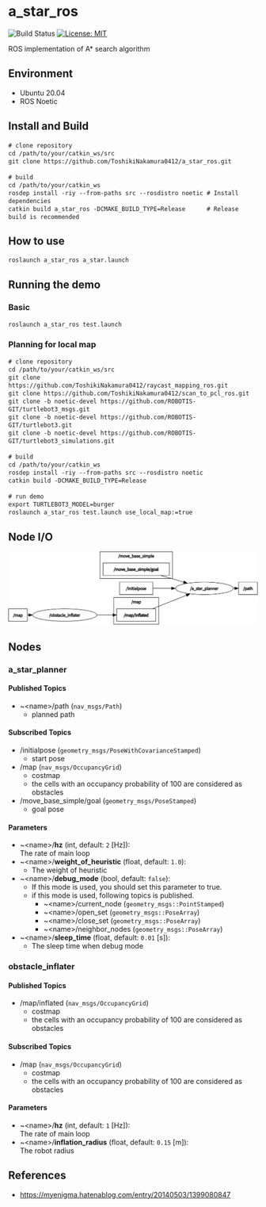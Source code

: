 # a_star_ros

![Build Status](https://github.com/ToshikiNakamura0412/a_star_ros/workflows/build/badge.svg)
[![License: MIT](https://img.shields.io/badge/License-MIT-yellow.svg)](https://opensource.org/licenses/MIT)

ROS implementation of A* search algorithm

## Environment
- Ubuntu 20.04
- ROS Noetic

## Install and Build
```
# clone repository
cd /path/to/your/catkin_ws/src
git clone https://github.com/ToshikiNakamura0412/a_star_ros.git

# build
cd /path/to/your/catkin_ws
rosdep install -riy --from-paths src --rosdistro noetic # Install dependencies
catkin build a_star_ros -DCMAKE_BUILD_TYPE=Release      # Release build is recommended
```

## How to use
```
roslaunch a_star_ros a_star.launch
```

## Running the demo
### Basic 
```
roslaunch a_star_ros test.launch
```

### Planning for local map
```
# clone repository
cd /path/to/your/catkin_ws/src
git clone https://github.com/ToshikiNakamura0412/raycast_mapping_ros.git
git clone https://github.com/ToshikiNakamura0412/scan_to_pcl_ros.git
git clone -b noetic-devel https://github.com/ROBOTIS-GIT/turtlebot3_msgs.git
git clone -b noetic-devel https://github.com/ROBOTIS-GIT/turtlebot3.git
git clone -b noetic-devel https://github.com/ROBOTIS-GIT/turtlebot3_simulations.git

# build
cd /path/to/your/catkin_ws
rosdep install -riy --from-paths src --rosdistro noetic
catkin build -DCMAKE_BUILD_TYPE=Release

# run demo
export TURTLEBOT3_MODEL=burger
roslaunch a_star_ros test.launch use_local_map:=true
```

## Node I/O
![Node I/O](images/a_star_io.png)

## Nodes
### a_star_planner
#### Published Topics
- ~\<name>/path (`nav_msgs/Path`)
  - planned path

#### Subscribed Topics
- /initialpose (`geometry_msgs/PoseWithCovarianceStamped`)
  - start pose
- /map (`nav_msgs/OccupancyGrid`)
  - costmap
  - the cells with an occupancy probability of 100 are considered as obstacles
- /move_base_simple/goal (`geometry_msgs/PoseStamped`)
  - goal pose

#### Parameters
- ~\<name>/<b>hz</b> (int, default: `2` [Hz]):<br>
  The rate of main loop
- ~\<name>/<b>weight_of_heuristic</b> (float, default: `1.0`):<br>
  - The weight of heuristic
- ~\<name>/<b>debug_mode</b> (bool, default: `false`):<br>
  - If this mode is used, you should set this parameter to true.
  - if this mode is used, following topics is published.
    - ~\<name>/current_node (`geometry_msgs::PointStamped`)
    - ~\<name>/open_set (`geometry_msgs::PoseArray`)
    - ~\<name>/close_set (`geometry_msgs::PoseArray`)
    - ~\<name>/neighbor_nodes (`geometry_msgs::PoseArray`)
- ~\<name>/<b>sleep_time</b> (float, default: `0.01` [s]):<br>
  - The sleep time when debug mode

### obstacle_inflater
#### Published Topics
- /map/inflated (`nav_msgs/OccupancyGrid`)
  - costmap
  - the cells with an occupancy probability of 100 are considered as obstacles

#### Subscribed Topics
- /map (`nav_msgs/OccupancyGrid`)
  - costmap
  - the cells with an occupancy probability of 100 are considered as obstacles

#### Parameters
- ~\<name>/<b>hz</b> (int, default: `1` [Hz]):<br>
  The rate of main loop
- ~\<name>/<b>inflation_radius</b> (float, default: `0.15` [m]):<br>
  The robot radius

## References
- https://myenigma.hatenablog.com/entry/20140503/1399080847

